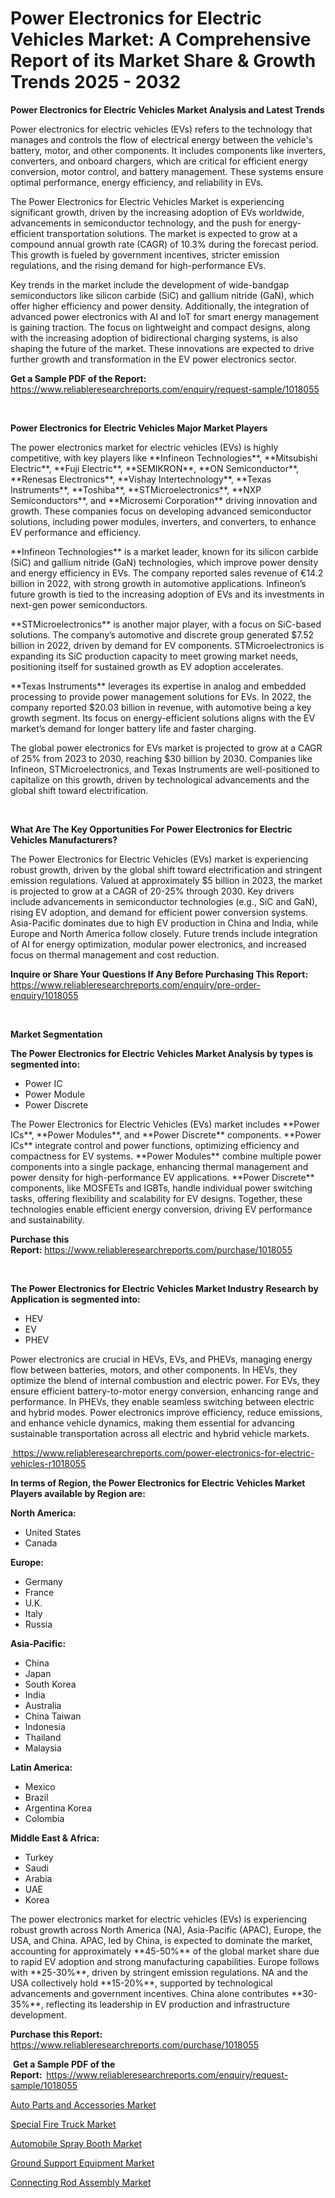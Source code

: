 <p><h1>Power Electronics for Electric Vehicles Market: A Comprehensive Report of its Market Share & Growth Trends 2025 - 2032</h1></p><p><strong>Power Electronics for Electric Vehicles Market Analysis and Latest Trends</strong></p>
<p><p>Power electronics for electric vehicles (EVs) refers to the technology that manages and controls the flow of electrical energy between the vehicle's battery, motor, and other components. It includes components like inverters, converters, and onboard chargers, which are critical for efficient energy conversion, motor control, and battery management. These systems ensure optimal performance, energy efficiency, and reliability in EVs.</p><p>The Power Electronics for Electric Vehicles Market is experiencing significant growth, driven by the increasing adoption of EVs worldwide, advancements in semiconductor technology, and the push for energy-efficient transportation solutions. The market is expected to grow at a compound annual growth rate (CAGR) of 10.3% during the forecast period. This growth is fueled by government incentives, stricter emission regulations, and the rising demand for high-performance EVs.</p><p>Key trends in the market include the development of wide-bandgap semiconductors like silicon carbide (SiC) and gallium nitride (GaN), which offer higher efficiency and power density. Additionally, the integration of advanced power electronics with AI and IoT for smart energy management is gaining traction. The focus on lightweight and compact designs, along with the increasing adoption of bidirectional charging systems, is also shaping the future of the market. These innovations are expected to drive further growth and transformation in the EV power electronics sector.</p></p>
<p><strong>Get a Sample PDF of the Report:&nbsp;</strong> <a href="https://www.reliableresearchreports.com/enquiry/request-sample/1018055?utm_campaign=37&utm_medium=2&utm_source=Github&utm_content=ia&utm_term=22012025&utm_id=power-electronics-for-electric-vehicles">https://www.reliableresearchreports.com/enquiry/request-sample/1018055</a></p>
<p>&nbsp;</p>
<p><strong>Power Electronics for Electric Vehicles Major Market Players</strong></p>
<p><p>The power electronics market for electric vehicles (EVs) is highly competitive, with key players like **Infineon Technologies**, **Mitsubishi Electric**, **Fuji Electric**, **SEMIKRON**, **ON Semiconductor**, **Renesas Electronics**, **Vishay Intertechnology**, **Texas Instruments**, **Toshiba**, **STMicroelectronics**, **NXP Semiconductors**, and **Microsemi Corporation** driving innovation and growth. These companies focus on developing advanced semiconductor solutions, including power modules, inverters, and converters, to enhance EV performance and efficiency.</p><p>**Infineon Technologies** is a market leader, known for its silicon carbide (SiC) and gallium nitride (GaN) technologies, which improve power density and energy efficiency in EVs. The company reported sales revenue of €14.2 billion in 2022, with strong growth in automotive applications. Infineon’s future growth is tied to the increasing adoption of EVs and its investments in next-gen power semiconductors.</p><p>**STMicroelectronics** is another major player, with a focus on SiC-based solutions. The company’s automotive and discrete group generated $7.52 billion in 2022, driven by demand for EV components. STMicroelectronics is expanding its SiC production capacity to meet growing market needs, positioning itself for sustained growth as EV adoption accelerates.</p><p>**Texas Instruments** leverages its expertise in analog and embedded processing to provide power management solutions for EVs. In 2022, the company reported $20.03 billion in revenue, with automotive being a key growth segment. Its focus on energy-efficient solutions aligns with the EV market’s demand for longer battery life and faster charging.</p><p>The global power electronics for EVs market is projected to grow at a CAGR of 25% from 2023 to 2030, reaching $30 billion by 2030. Companies like Infineon, STMicroelectronics, and Texas Instruments are well-positioned to capitalize on this growth, driven by technological advancements and the global shift toward electrification.</p></p>
<p>&nbsp;</p>
<p><strong>What Are The Key Opportunities For Power Electronics for Electric Vehicles Manufacturers?</strong></p>
<p><p>The Power Electronics for Electric Vehicles (EVs) market is experiencing robust growth, driven by the global shift toward electrification and stringent emission regulations. Valued at approximately $5 billion in 2023, the market is projected to grow at a CAGR of 20-25% through 2030. Key drivers include advancements in semiconductor technologies (e.g., SiC and GaN), rising EV adoption, and demand for efficient power conversion systems. Asia-Pacific dominates due to high EV production in China and India, while Europe and North America follow closely. Future trends include integration of AI for energy optimization, modular power electronics, and increased focus on thermal management and cost reduction.</p></p>
<p><strong>Inquire or Share Your Questions If Any Before Purchasing This Report:</strong> <a href="https://www.reliableresearchreports.com/enquiry/pre-order-enquiry/1018055?utm_campaign=37&utm_medium=2&utm_source=Github&utm_content=ia&utm_term=22012025&utm_id=power-electronics-for-electric-vehicles">https://www.reliableresearchreports.com/enquiry/pre-order-enquiry/1018055</a></p>
<p>&nbsp;</p>
<p><strong>Market Segmentation</strong></p>
<p><strong>The Power Electronics for Electric Vehicles Market Analysis by types is segmented into:</strong></p>
<p><ul><li>Power IC</li><li>Power Module</li><li>Power Discrete</li></ul></p>
<p><p>The Power Electronics for Electric Vehicles (EVs) market includes **Power ICs**, **Power Modules**, and **Power Discrete** components. **Power ICs** integrate control and power functions, optimizing efficiency and compactness for EV systems. **Power Modules** combine multiple power components into a single package, enhancing thermal management and power density for high-performance EV applications. **Power Discrete** components, like MOSFETs and IGBTs, handle individual power switching tasks, offering flexibility and scalability for EV designs. Together, these technologies enable efficient energy conversion, driving EV performance and sustainability.</p></p>
<p><strong>Purchase this Report:&nbsp;</strong><a href="https://www.reliableresearchreports.com/purchase/1018055?utm_campaign=37&utm_medium=2&utm_source=Github&utm_content=ia&utm_term=22012025&utm_id=power-electronics-for-electric-vehicles">https://www.reliableresearchreports.com/purchase/1018055</a></p>
<p>&nbsp;</p>
<p><strong>The Power Electronics for Electric Vehicles Market Industry Research by Application is segmented into:</strong></p>
<p><ul><li>HEV</li><li>EV</li><li>PHEV</li></ul></p>
<p><p>Power electronics are crucial in HEVs, EVs, and PHEVs, managing energy flow between batteries, motors, and other components. In HEVs, they optimize the blend of internal combustion and electric power. For EVs, they ensure efficient battery-to-motor energy conversion, enhancing range and performance. In PHEVs, they enable seamless switching between electric and hybrid modes. Power electronics improve efficiency, reduce emissions, and enhance vehicle dynamics, making them essential for advancing sustainable transportation across all electric and hybrid vehicle markets.</p></p>
<p><a href="https://www.reliableresearchreports.com/power-electronics-for-electric-vehicles-r1018055?utm_campaign=37&utm_medium=2&utm_source=Github&utm_content=ia&utm_term=22012025&utm_id=power-electronics-for-electric-vehicles">&nbsp;https://www.reliableresearchreports.com/power-electronics-for-electric-vehicles-r1018055</a></p>
<p><strong>In terms of Region, the Power Electronics for Electric Vehicles Market Players available by Region are:</strong></p>
<p>
    <p> <strong> North America: </strong>
        <ul>
            <li>United States</li>
            <li>Canada</li>
        </ul>
        </p> 
    <p> <strong> Europe: </strong>
        <ul>
            <li>Germany</li>
            <li>France</li>
            <li>U.K.</li>
            <li>Italy</li>
            <li>Russia</li>
        </ul>
        </p> 
    <p> <strong> Asia-Pacific: </strong>
        <ul>
            <li>China</li>
            <li>Japan</li>
            <li>South Korea</li>
            <li>India</li>
            <li>Australia</li>
            <li>China Taiwan</li>
            <li>Indonesia</li>
            <li>Thailand</li>
            <li>Malaysia</li>
        </ul>
        </p> 
    <p> <strong> Latin America: </strong>
        <ul>
            <li>Mexico</li>
            <li>Brazil</li>
            <li>Argentina Korea</li>
            <li>Colombia</li>
        </ul>
        </p> 
    <p> <strong> Middle East & Africa: </strong>
        <ul>
            <li>Turkey</li>
            <li>Saudi</li>
            <li>Arabia</li>
            <li>UAE</li>
            <li>Korea</li>
        </ul>
    </p>
    </p>
<p><p>The power electronics market for electric vehicles (EVs) is experiencing robust growth across North America (NA), Asia-Pacific (APAC), Europe, the USA, and China. APAC, led by China, is expected to dominate the market, accounting for approximately **45-50%** of the global market share due to rapid EV adoption and strong manufacturing capabilities. Europe follows with **25-30%**, driven by stringent emission regulations. NA and the USA collectively hold **15-20%**, supported by technological advancements and government incentives. China alone contributes **30-35%**, reflecting its leadership in EV production and infrastructure development.</p></p>
<p><strong>Purchase this Report: </strong><a href="https://www.reliableresearchreports.com/purchase/1018055?utm_campaign=37&utm_medium=2&utm_source=Github&utm_content=ia&utm_term=22012025&utm_id=power-electronics-for-electric-vehicles">https://www.reliableresearchreports.com/purchase/1018055</a></p>
<p>&nbsp;<strong>Get a Sample PDF of the Report:&nbsp;&nbsp;</strong><a href="https://www.reliableresearchreports.com/enquiry/request-sample/1018055?utm_campaign=37&utm_medium=2&utm_source=Github&utm_content=ia&utm_term=22012025&utm_id=power-electronics-for-electric-vehicles">https://www.reliableresearchreports.com/enquiry/request-sample/1018055</a></p>
<p><strong></strong></p>
<p><p><a href="https://github.com/sofayahoo2023/Market-Research-Report-List-6/blob/main/auto-parts-and-accessories-market.md?utm_campaign=37&utm_medium=2&utm_source=Github&utm_content=ia&utm_term=22012025&utm_id=power-electronics-for-electric-vehicles">Auto Parts and Accessories Market</a></p><p><a href="https://github.com/joannesouthgate/Market-Research-Report-List-5/blob/main/special-fire-truck-market.md?utm_campaign=37&utm_medium=2&utm_source=Github&utm_content=ia&utm_term=22012025&utm_id=power-electronics-for-electric-vehicles">Special Fire Truck Market</a></p><p><a href="https://github.com/DianaWilson796/Market-Research-Report-List-1/blob/main/automobile-spray-booth-market.md?utm_campaign=37&utm_medium=2&utm_source=Github&utm_content=ia&utm_term=22012025&utm_id=power-electronics-for-electric-vehicles">Automobile Spray Booth Market</a></p><p><a href="https://github.com/glazierjean530/Market-Research-Report-List-1/blob/main/ground-support-equipment-market.md?utm_campaign=37&utm_medium=2&utm_source=Github&utm_content=ia&utm_term=22012025&utm_id=power-electronics-for-electric-vehicles">Ground Support Equipment Market</a></p><p><a href="https://github.com/maclarensidney/Market-Research-Report-List-1/blob/main/connecting-rod-assembly-market.md?utm_campaign=37&utm_medium=2&utm_source=Github&utm_content=ia&utm_term=22012025&utm_id=power-electronics-for-electric-vehicles">Connecting Rod Assembly Market</a></p></p>